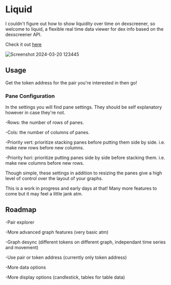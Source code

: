 # Liquid

I couldn't figure out how to show liquidity over time on dexscreener, so welcome to liquid, a flexible real time data viewer for dex info based on the dexscreener API.

Check it out [here](liquid-omega.vercel.app)

![Screenshot 2024-03-20 123445](https://github.com/tith3/liquid/assets/153851657/2962060e-13d0-4b7b-928b-8f712e52bc11)

## Usage

Get the token address for the pair you're interested in then go!

### Pane Configuration

In the settings you will find pane settings. They should be self explanatory however in case they're not.

-Rows: the number of rows of panes.

-Cols: the number of columns of panes.

-Priority vert: prioritize stacking panes before putting them side by side. i.e. make new rows before new columns.

-Priority hori: prioritize putting panes side by side before stacking them. i.e. make new columns before new rows.

Though simple, these settings in addition to resizing the panes give a high level of control over the layout of your graphs.

This is a work in progress and early days at that! Many more features to come but it may feel a little jank atm.

## Roadmap

-Pair explorer

-More advanced graph features (very basic atm)

-Graph desync (different tokens on different graph, independant time series and movement)

-Use pair or token address (currently only token address)

-More data options 

-More display options (candlestick, tables for table data)


